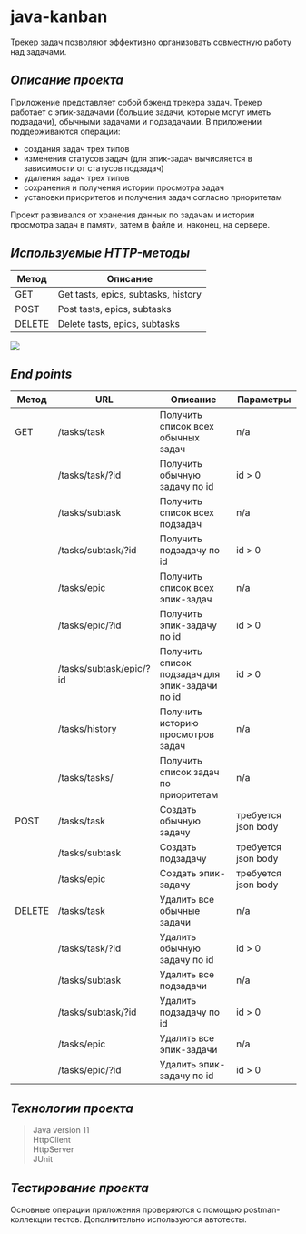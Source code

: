 # java-kanban

Трекер задач позволяют эффективно организовать совместную работу над задачами.

## _Описание проекта_
Приложение представляет собой бэкенд трекера задач. Трекер работает с эпик-задачами (большие задачи, которые могут иметь подзадачи), обычными задачами и подзадачами. В приложении поддерживаются операции:

* создания задач трех типов
* изменения статусов задач (для эпик-задач вычисляется в зависимости от статусов подзадач)
* удаления задач трех типов
* сохранения и получения истории просмотра задач
* установки приоритетов и получения задач согласно приоритетам

Проект развивался от хранения данных по задачам и истории просмотра задач в памяти, затем в файле и, наконец, на сервере. 

## _Используемые HTTP-методы_

| Метод  | Описание                                          |
|--------|---------------------------------------------------|
| GET    | Get tasts, epics, subtasks, history               |
| POST   | Post tasts, epics, subtasks                       |
| DELETE | Delete tasts, epics, subtasks                     |

![](https://pictures.s3.yandex.net/resources/S7_33-2_1649410009.png)

## _End points_

| Метод  | URL                                  | Описание                                       | Параметры                                          |
|--------|--------------------------------------|------------------------------------------------|----------------------------------------------------|
| GET    | /tasks/task                          | Получить список всех обычных задач             | n/a                                                |
|        | /tasks/task/?id                      | Получить обычную задачу по id                  | id > 0                                             |
|        | /tasks/subtask                       | Получить список всех подзадач                  | n/a                                                |
|        | /tasks/subtask/?id                   | Получить подзадачу по id                       | id > 0                                             |
|        | /tasks/epic                          | Получить список всех эпик-задач                | n/a                                                |
|        | /tasks/epic/?id                      | Получить эпик-задачу по id                     | id > 0                                             |
|        | /tasks/subtask/epic/?id              | Получить список подзадач для эпик-задачи по id | id > 0                                             |
|        | /tasks/history                       | Получить историю просмотров задач              | n/a                                                |
|        | /tasks/tasks/                        | Получить список задач по приоритетам           | n/a                                                |
| POST   | /tasks/task                          | Создать обычную задачу                         | требуется json body                                |
|        | /tasks/subtask                       | Создать подзадачу                              | требуется json body                                |
|        | /tasks/epic                          | Создать эпик-задачу                            | требуется json body                                |
| DELETE | /tasks/task                          | Удалить все обычные задачи                     | n/a                                                |
|        | /tasks/task/?id                      | Удалить обычную задачу по id                   | id > 0                                             |
|        | /tasks/subtask                       | Удалить все подзадачи                          | n/a                                                |
|        | /tasks/subtask/?id                   | Удалить подзадачу по id                        | id > 0                                             |
|        | /tasks/epic                          | Удалить все эпик-задачи                        | n/a                                                |
|        | /tasks/epic/?id                      | Удалить эпик-задачу по id                      | id > 0                                             |

## _Технологии проекта_

> Java version 11 <br>
> HttpClient<br>
> HttpServer<br>
> JUnit

## _Тестирование проекта_
Основные операции приложения проверяются с помощью postman-коллекции тестов. Дополнительно используются автотесты.
